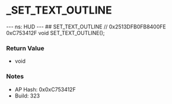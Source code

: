 # _SET_TEXT_OUTLINE

--- ns: HUD --- ## SET_TEXT_OUTLINE  // 0x2513DFB0FB8400FE 0xC753412F void SET_TEXT_OUTLINE();

### Return Value
* void

### Notes
* AP Hash: 0x0xC753412F
* Build: 323

